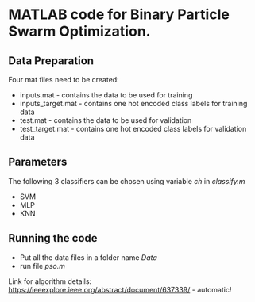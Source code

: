 # MATLAB code for Binary Particle Swarm Optimization.

## Data Preparation
Four mat files need to be created:  
* inputs.mat - contains the data to be used for training
* inputs_target.mat - contains one hot encoded class labels for training data
* test.mat - contains the data to be used for validation
* test_target.mat - contains one hot encoded class labels for validation data

## Parameters

The following 3 classifiers can be chosen using variable _ch_ in _classify.m_
* SVM
* MLP
* KNN

## Running the code
* Put all the data files in a folder name _Data_
* run file _pso.m_

Link for algorithm details: https://ieeexplore.ieee.org/abstract/document/637339/ - automatic!
